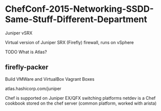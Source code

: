 # ChefConf-2015-Networking-SSDD-Same-Stuff-Different-Department

Juniper vSRX

Virtual version of Juniper SRX (Firefly) firewall, runs on vSphere

TODO What is Atlas?

## firefly-packer
Build VMWare and VirtualBox Vagrant Boxes

atlas.hashicorp.com/juniper

Chef is supported on Juniper EX/QFX switching platforms
netdev is a Chef cookbook stored on the chef server (common platform, worked with arista)

